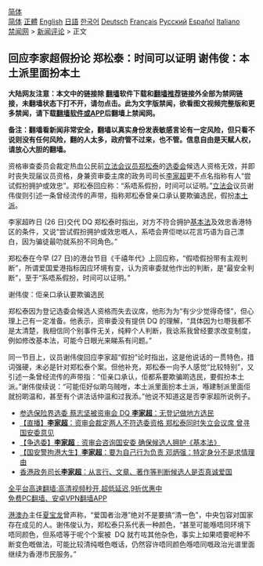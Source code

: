  <!-- 面包屑导航 --> <div class="breadcrumb"><!-- GTranslate: https://gtranslate.io/ -->  <div class="switcher notranslate">  <div class="selected">  <a href="#" onclick="return false;"> 简体</a>  </div>  <div class="option">  <a href="https://www.bannedbook.org" onclick="doGTranslate('zh-CN|zh-CN');jQuery('div.switcher div.selected a').html(jQuery(this).html());return false;" title="简体中文" class="nturl selected"> 简体</a>  <a href="https://www.bannedbook.org/zh-tw/" onclick="doGTranslate('zh-CN|zh-TW');jQuery('div.switcher div.selected a').html(jQuery(this).html());return false;" title="繁體中文" class="nturl"> 正體</a>  <a href="https://www.bannedbook.org/en/" onclick="doGTranslate('zh-CN|en');jQuery('div.switcher div.selected a').html(jQuery(this).html());return false;" title="English" class="nturl"> English</a>  <a href="https://www.bannedbook.org/ja/" onclick="doGTranslate('zh-CN|ja');jQuery('div.switcher div.selected a').html(jQuery(this).html());return false;" title="日本語" class="nturl"> 日語</a>  <a href="https://www.bannedbook.org/ko/" onclick="doGTranslate('zh-CN|ko');jQuery('div.switcher div.selected a').html(jQuery(this).html());return false;" title="한국어" class="nturl"> 한국어</a>  <a href="https://www.bannedbook.org/de/" onclick="doGTranslate('zh-CN|de');jQuery('div.switcher div.selected a').html(jQuery(this).html());return false;" title="Deutsch" class="nturl"> Deutsch</a>  <a href="https://www.bannedbook.org/fr/" onclick="doGTranslate('zh-CN|fr');jQuery('div.switcher div.selected a').html(jQuery(this).html());return false;" title="Français" class="nturl"> Français</a>  <a href="https://www.bannedbook.org/ru/" onclick="doGTranslate('zh-CN|ru');jQuery('div.switcher div.selected a').html(jQuery(this).html());return false;" title="Русский" class="nturl"> Русский</a>  <a href="https://www.bannedbook.org/es/" onclick="doGTranslate('zh-CN|es');jQuery('div.switcher div.selected a').html(jQuery(this).html());return false;" title="Español" class="nturl"> Español</a>  <a href="https://www.bannedbook.org/it/" onclick="doGTranslate('zh-CN|it');jQuery('div.switcher div.selected a').html(jQuery(this).html());return false;" title="Italiano" class="nturl"> Italiano</a>  </div>  </div>      <div class='breadcrumb-sub'><!-- Breadcrumb NavXT 6.3.0 --> <a href="https://www.bannedbook.org/" class="home">禁闻网</a> &gt; <a href="https://www.bannedbook.org/bnews/comments/" class="category">新闻评论</a> &gt; 正文</div></div><h2>回应李家超假扮论 郑松泰：时间可以证明 谢伟俊：本土派里面扮本土</h2> <p class="notice"><b>大陆网友注意：本文中的链接除 <a href="https://github.com/bannedbook/fanqiang" >翻墙</a>软件下载和<a href="https://github.com/killgcd/justmysocks/blob/master/README.md">翻墙推荐</a>链接外全部为禁网链接，未翻墙状态下打不开，请勿点击。此为文字版禁闻，欲看图文视频完整版和更多禁闻，请下载<a href="https://github.com/bannedbook/fanqiang">翻墙软件或APP</a>后翻墙上禁闻网。</p><p>备注：翻墙看新闻非常安全，翻墙以真实身份发表敏感言论有一定风险，但只看不说则没有任何风险，翻的人太多，政府管不过来，也不管。信息自由是天赋人权，请放心大胆的翻墙。</b></p>  <div class="entry">  <p>资格审查委员会裁定热血公民前<a href="https://www.bannedbook.org/bnews/tag/%E7%AB%8B%E6%B3%95%E4%BC%9A%E8%AE%AE%E5%91%98/" class="st_tag internal_tag" rel="tag" title="标签 立法会议员 下的日志">立法会议员</a><a href="https://www.bannedbook.org/bnews/tag/%e9%83%91%e6%9d%be%e6%b3%b0/" class="st_tag internal_tag" rel="tag" title="标签 郑松泰 下的日志">郑松泰</a>的<a href="https://www.bannedbook.org/bnews/tag/%E9%80%89%E5%A7%94%E4%BC%9A/" class="st_tag internal_tag" rel="tag" title="标签 选委会 下的日志">选委会</a>候选人资格无效，并即时丧失现届议员资格，身兼资审委主席的政务司司长<a href="https://www.bannedbook.org/bnews/tag/%E6%9D%8E%E5%AE%B6%E8%B6%85/" class="st_tag internal_tag" rel="tag" title="标签 李家超 下的日志">李家超</a>更不点名指称有人“尝试假扮拥护或效忠”。郑松泰回应称：“系唔系假扮，时间可以证明。”<a href="https://www.bannedbook.org/bnews/tag/%e7%ab%8b%e6%b3%95%e4%bc%9a/" class="st_tag internal_tag" rel="tag" title="标签 立法会 下的日志">立法会</a>议员谢伟俊则引述一条曾经流传的声带，指称郑松泰曾亲口承认要欺骗选民，假扮<a href="https://www.bannedbook.org/bnews/tag/%E6%9C%AC%E5%9C%9F%E6%B4%BE/" class="st_tag internal_tag" rel="tag" title="标签 本土派 下的日志">本土派</a>。</p> <p>李家超昨日 (26 日)交代 DQ 郑松泰时指出，对方不符合拥护<a href="https://www.bannedbook.org/bnews/tag/%e5%9f%ba%e6%9c%ac%e6%b3%95/" class="st_tag internal_tag" rel="tag" title="标签 基本法 下的日志">基本法</a>及效忠香港特区的条件，又说“尝试假扮拥护或效忠嘅人，系唔会畀佢哋以花言巧语为自己漂白，因为骗徒最叻就系扮不同角色。”</p>  <p>郑松泰在今早 (27 日)的港台节目《千禧年代》上回应称，“假唔假扮带有主观判断”，所谓爱国爱港指标因应环境有变，认为资审委就他作出的判断，是“最安全判断”，至于“系唔系假扮，时间可以证明。”</p> <p>谢伟俊：佢亲口承认要欺骗选民</p>  <p>郑松泰因为登记选委会候选人资格而失去议席，他形为为“有少少觉得奇怪”，但心理上己有一定准备。他表示，资审委没有提供 DQ 的理解，“具体因为乜嘢我都不是太清楚，我相信同个别事件无关，纯粹个人判断，我谂系我曾经要求改变制度，例如修改基本法，可能今日眼光来睇系有问题。”</p> <p>同一节目上，议员谢伟俊回应李家超“假扮”论时指出，这是他说话的一贯特色，措词强硬，未必是针对郑松泰个案。但他补充，郑松泰一向予人感觉“比较特别”，又引述一条曾经流传的声带指：“佢亲口承认，佢都系要欺骗啲选民，要假扮本土派。”谢伟俊续说：“可能佢好似啲乌贼咁，本土派里面扮本土派，喺建制派里面佢就扮啲温和，甚至有个讲法话仲温和过我添。”他说不知道这是否李家超所说例子。</p>  <ul class='op-related-articles' title='相关阅读'> <li><a href='https://www.bannedbook.org/bnews/comments/20210826/1613859.html' target='_blank'>参选保险界选委 蔡志坚被资审会 DQ <b>李家超</b>：无登记做地方选民</a></li> <li><a href='https://www.bannedbook.org/bnews/comments/20210826/1613735.html' target='_blank'>【直播】<b>李家超</b>：资审会裁定两人不符选委资格 郑松泰同时失立会议席 曾寻国安委意见</a></li> <li><a href='https://www.bannedbook.org/bnews/comments/20210826/1613406.html' target='_blank'>【争选委】<b>李家超</b>﹕资审会咨询国安委 确保候选人拥护《基本法》</a></li> <li><a href='https://www.bannedbook.org/bnews/comments/20210818/1608547.html' target='_blank'>【国安警拘港大生】<b>李家超</b>：要为自己行为负责 邓炳强：特定身分不是求情理由</a></li> <li><a href='https://www.bannedbook.org/bnews/baitai/20210813/1605786.html' target='_blank'>香港政务司长<b>李家超</b>：从言行、文章、著作等判断候选人是否真诚爱国</a></li> </ul> <p class="texttj"> <a href="https://github.com/bannedbook/fanqiang/wiki/V2ray%E6%9C%BA%E5%9C%BA" target="_blank">全平台高速翻墙:高清视频秒开,超低延迟,9折优惠中</a><br/> <a href="https://github.com/bannedbook/fanqiang/wiki/%E7%A6%81%E9%97%BB%E7%BD%91%E5%AE%89%E5%8D%93%E7%BF%BB%E5%A2%99%E6%96%B0%E9%97%BBAPP" target="_blank">免费PC翻墙、安卓VPN翻墙APP</a></p><p><a href="https://www.bannedbook.org/bnews/tag/%e6%b8%af%e6%be%b3%e5%8a%9e/" class="st_tag internal_tag" rel="tag" title="标签 港澳办 下的日志">港澳办</a>主任<a href="https://www.bannedbook.org/bnews/tag/%e5%a4%8f%e5%ae%9d%e9%be%99/" class="st_tag internal_tag" rel="tag" title="标签 夏宝龙 下的日志">夏宝龙</a>曾声称，“爱国者治港”绝对不是要搞“清一色”，中央包容对国家存在成见的人。谢伟俊认为，郑松泰只系代表一种颜色，“甚至可能喺唔同环境下唔同颜色，但系唔等于呢个个案被  DQ 就冇咗其他杂色，事实上如果唔要呢种不断变色嘅做法，可能比较清纯嘅色嘅话，仍然容许唔同颜色喺唔同嘅政治光谱里面继续为香港市民服务。”</p> <a name='sharetosocial'></a>  <div style="margin-bottom:5px;padding-bottom:5px;clear:both"> <div id="archive-pix-1" class="banner-ads"> <!-- AuctionX Display platform tag START --> <div id="26318x728x90x621x_ADSLOT2" clicktrack="%%CLICK_URL_ESC%%"></div> <!-- AuctionX Display platform tag END --> </div> <div id="archive-pix-2" class="banner-ads"> <!-- AuctionX Display platform tag START --> <div id="26315x300x250x621x_ADSLOT2" clicktrack="%%CLICK_URL_ESC%%"></div> <!-- AuctionX Display platform tag END --> </div> </div>  <div id="archive-pix-1" class="banner-ads"> <!-- AuctionX Display platform tag START --> <div id="26318x728x90x621x_ADSLOT3" clicktrack="%%CLICK_URL_ESC%%"></div> <!-- AuctionX Display platform tag END --> </div> </div><!--END ENTRY--> 